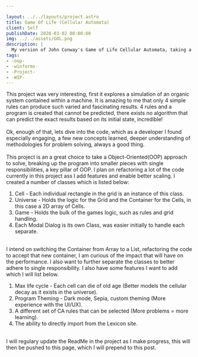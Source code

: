 ```yaml
---

layout: ../../layouts/project.astro
title: Game Of Life (Cellular Automata)
client: Self
publishDate: 2020-03-02 00:00:00
img: ../../assets/GOL.png
description: |
  My version of John Conway's Game of Life Cellular Automata, taking a heavily Object-Oriented approach. (WIP)
tags:
- -oop- 
- -winforms-
- -Project-
- -WIP-
---
```


This project was very interesting, first it explores a simulation of an organic system contained within a machine.
It is amazing to me that only 4 simple rules can produce such varied and fascinating results. 4 rules and a program is created that cannot be predicted, there exists no algorithm that can predict the exact results based on its initial state, incredible!
\
\
Ok, enough of that, lets dive into the code, which as a developer I found especially engaging, a few new concepts learned, deeper understanding of methodologies for problem solving, always a good thing.
\
\
This project is an a great choice to take a Object-Oriented(OOP) approach to solve, breaking up the program into smaller pieces with single responsibilities, a key pillar of OOP. I plan on refactoring a lot of the code currently in this project ass I add features and enable better scaling. I created a number of classes which is listed below:

1. Cell - Each individual rectangle in the grid is an instance of this class.
2. Universe - Holds the logic for the Grid and the Container for the Cells, in this case a 2D array of Cells.
3. Game - Holds the bulk of the games logic, such as rules and grid handling.
4. Each Modal Dialog is its own Class, was easier initially to handle each separate.

\
I intend on switching the Container from Array to a List, refactoring the code to accept that new container, I am curious of the impact that will have on the performance. I also want to further separate the classes to better adhere to single responsibility. I also have some features I want to add which I will list below.

1. Max life cycle - Each cell can die of old age (Better models the cellular decay as it exists in the universe).
2. Program Theming - Dark mode, Sepia, custom theming (More experience with the UI/UX).
3. A different set of CA rules that can be selected (More problems = more learning).
4. The ability to directly import from the Lexicon site.

\
I will regulary update the ReadMe in the project as I make progress, this will then be pushed to this page, which I will prepend to this post.


